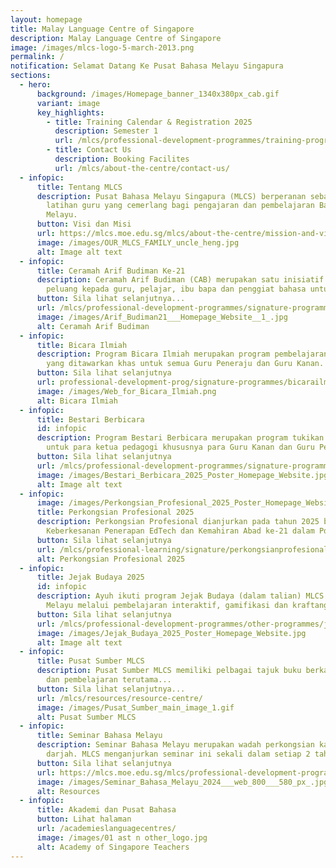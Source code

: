 ```yaml
---
layout: homepage
title: Malay Language Centre of Singapore
description: Malay Language Centre of Singapore
image: /images/mlcs-logo-5-march-2013.png
permalink: /
notification: Selamat Datang Ke Pusat Bahasa Melayu Singapura
sections:
  - hero:
      background: /images/Homepage_banner_1340x380px_cab.gif
      variant: image
      key_highlights:
        - title: Training Calendar & Registration 2025
          description: Semester 1
          url: /mlcs/professional-development-programmes/training-programmes/trainingcalendar-registration/
        - title: Contact Us
          description: Booking Facilites
          url: /mlcs/about-the-centre/contact-us/
  - infopic:
      title: Tentang MLCS
      description: Pusat Bahasa Melayu Singapura (MLCS) berperanan sebagai pusat
        latihan guru yang cemerlang bagi pengajaran dan pembelajaran Bahasa
        Melayu.
      button: Visi dan Misi
      url: https://mlcs.moe.edu.sg/mlcs/about-the-centre/mission-and-vision/
      image: /images/OUR_MLCS_FAMILY_uncle_heng.jpg
      alt: Image alt text
  - infopic:
      title: Ceramah Arif Budiman Ke-21
      description: Ceramah Arif Budiman (CAB) merupakan satu inisiatif yang memberi
        peluang kepada guru, pelajar, ibu bapa dan penggiat bahasa untuk....
      button: Sila lihat selanjutnya...
      url: /mlcs/professional-development-programmes/signature-programme-program-teras/ceramah-arif-budiman/
      image: /images/Arif_Budiman21___Homepage_Website__1_.jpg
      alt: Ceramah Arif Budiman
  - infopic:
      title: Bicara Ilmiah
      description: Program Bicara Ilmiah merupakan program pembelajaran profesional
        yang ditawarkan khas untuk semua Guru Peneraju dan Guru Kanan.
      button: Sila lihat selanjutnya
      url: professional-development-prog/signature-programmes/bicarailmiah/
      image: /images/Web_for_Bicara_Ilmiah.png
      alt: Bicara Ilmiah
  - infopic:
      title: Bestari Berbicara
      id: infopic
      description: Program Bestari Berbicara merupakan program tukikan yang disasarkan
        untuk para ketua pedagogi khususnya para Guru Kanan dan Guru Peneraju.
      button: Sila lihat selanjutnya
      url: /mlcs/professional-development-programmes/signature-programme-program-teras/bestari-berbicara/
      image: /images/Bestari_Berbicara_2025_Poster_Homepage_Website.jpg
      alt: Image alt text
  - infopic:
      image: /images/Perkongsian_Profesional_2025_Poster_Homepage_Website.jpg
      title: Perkongsian Profesional 2025
      description: Perkongsian Profesional dianjurkan pada tahun 2025 bertemakan
        Keberkesanan Penerapan EdTech dan Kemahiran Abad ke-21 dalam PdP BM.
      button: Sila lihat selanjutnya
      url: /mlcs/professional-learning/signature/perkongsianprofesional/
      alt: Perkongsian Profesional 2025
  - infopic:
      title: Jejak Budaya 2025
      id: infopic
      description: Ayuh ikuti program Jejak Budaya (dalam talian) MLCS! Teroka budaya
        Melayu melalui pembelajaran interaktif, gamifikasi dan kraftangan!
      button: Sila lihat selanjutnya
      url: /mlcs/professional-development-programmes/other-programmes/jejak-budaya/
      image: /images/Jejak_Budaya_2025_Poster_Homepage_Website.jpg
      alt: Image alt text
  - infopic:
      title: Pusat Sumber MLCS
      description: Pusat Sumber MLCS memiliki pelbagai tajuk buku berkaitan pengajaran
        dan pembelajaran terutama...
      button: Sila lihat selanjutnya...
      url: /mlcs/resources/resource-centre/
      image: /images/Pusat_Sumber_main_image_1.gif
      alt: Pusat Sumber MLCS
  - infopic:
      title: Seminar Bahasa Melayu
      description: Seminar Bahasa Melayu merupakan wadah perkongsian kajian di bilik
        darjah. MLCS menganjurkan seminar ini sekali dalam setiap 2 tahun.
      button: Sila lihat selanjutnya
      url: https://mlcs.moe.edu.sg/mlcs/professional-development-programmes/signature-programme-program-teras/malay-language-seminar/
      image: /images/Seminar_Bahasa_Melayu_2024___web_800___580_px_.jpg
      alt: Resources
  - infopic:
      title: Akademi dan Pusat Bahasa
      button: Lihat halaman
      url: /academieslanguagecentres/
      image: /images/01 ast n other_logo.jpg
      alt: Academy of Singapore Teachers
---
```

